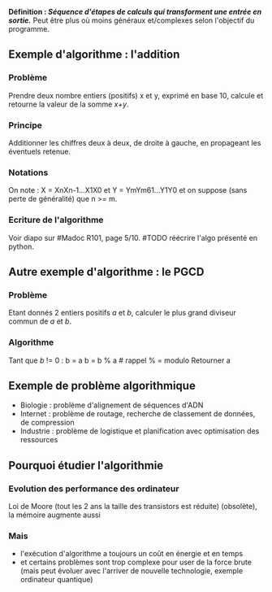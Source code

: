 **Définition : *Séquence d'étapes de calculs qui transforment une entrée en sortie.***
Peut être plus où moins généraux et/complexes selon l'objectif du programme.

## Exemple d'algorithme : l'addition
### Problème
Prendre deux nombre entiers (positifs) x et y, exprimé en base 10, calcule et retourne la valeur de la somme *x+y*.
### Principe
Additionner les chiffres deux à deux, de droite à gauche, en propageant les éventuels retenue.
### Notations
On note : X = XnXn-1...X1X0 et Y = YmYm61...Y1Y0 et on suppose (sans perte de généralité) que n >= m.
### Ecriture de l'algorithme
Voir diapo sur #Madoc R101, page 5/10.
#TODO réécrire l'algo présenté en python.

## Autre exemple d'algorithme : le PGCD
### Problème 
Etant donnés 2 entiers positifs *a* et *b*, calculer le plus grand diviseur commun de *a* et *b*.
### Algorithme
Tant que *b* != 0 : 
	b = a 
	b = b % a # rappel % = modulo
Retourner a
## Exemple de problème algorithmique
- Biologie : problème d'alignement de séquences d'ADN
- Internet : problème de routage, recherche de classement de données, de compression
- Industrie : problème de logistique et planification avec optimisation des ressources
## Pourquoi étudier l'algorithmie
### Evolution des performance des ordinateur
Loi de Moore (tout les 2 ans la taille des transistors est réduite) (obsolète), la mémoire augmente aussi
### Mais
- l'exécution d'algorithme a toujours un coût en énergie et en temps
- et certains problèmes sont trop complexe pour user de la force brute (mais peut évoluer avec l'arriver de nouvelle technologie, exemple ordinateur quantique)
